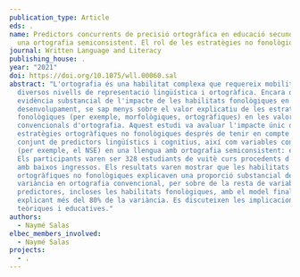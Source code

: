 ```yaml
---
publication_type: Article
eds: .
name: Predictors concurrents de precisió ortogràfica en educació secundària en
  una ortografia semiconsistent. El rol de les estratègies no fonològiques
journal: Written Language and Literacy
publishing_house: .
year: "2021"
doi: https://doi.org/10.1075/wll.00060.sal
abstract: "L'ortografia és una habilitat complexa que requereix mobilitzar
  diversos nivells de representació lingüística i ortogràfica. Encara que hi ha
  evidència substancial de l'impacte de les habilitats fonològiques en el seu
  desenvolupament, se sap menys sobre el valor explicatiu de les estratègies no
  fonològiques (per exemple, morfològiques, ortogràfiques) en les valoracions
  convencionals d'ortografia. Aquest estudi va avaluar l'impacte únic de les
  estratègies ortogràfiques no fonològiques després de tenir en compte un ampli
  conjunt de predictors lingüístics i cognitius, així com variables contextuals
  (per exemple, el NSE) en una llengua amb ortografia semiconsistent: el català.
  Els participants varen ser 328 estudiants de vuitè curs procedents d'entorns
  amb baixos ingressos. Els resultats varen mostrar que les habilitats
  ortogràfiques no fonològiques explicaven una proporció substancial de la
  variància en ortografia convencional, per sobre de la resta de variables
  predictores, incloses les habilitats fonològiques, amb el model final
  explicant més del 80% de la variància. Es discuteixen les implicacions
  teòriques i educatives."
authors:
  - Naymé Salas
elbec_members_involved:
  - Naymé Salas
projects:
  - .
---
```

